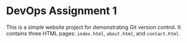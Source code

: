 # DevOps Assignment 1

This is a simple website project for demonstrating Git version control.
It contains three HTML pages: `index.html`, `about.html`, and `contact.html`.
